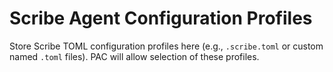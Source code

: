 # Scribe Agent Configuration Profiles

Store Scribe TOML configuration profiles here (e.g., `.scribe.toml` or custom named `.toml` files).
PAC will allow selection of these profiles.